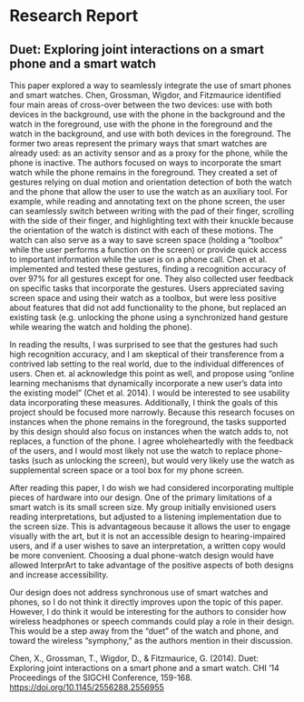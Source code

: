 # Research Report

##  Duet: Exploring joint interactions on a smart phone and a smart watch

This paper explored a way to seamlessly integrate the use of smart phones and smart watches. Chen, Grossman, Wigdor, and  Fitzmaurice identified four main areas of cross-over between the two devices: use with both devices in the background, use with the phone in the background and the watch in the foreground, use with the phone in the foreground and the watch in the background, and use with both devices in the foreground. The former two areas represent the primary ways that smart watches are already used: as an activity sensor and as a proxy for the phone, while the phone is inactive. The authors focused on ways to incorporate the smart watch while the phone remains in the foreground. They created a set of gestures relying on dual motion and orientation detection of both the watch and the phone that allow the user to use the watch as an auxiliary tool. For example, while reading and annotating text on the phone screen, the user can seamlessly switch between writing with the pad of their finger, scrolling with the side of their finger, and highlighting text with their knuckle because the orientation of the watch is distinct with each of these motions. The watch can also serve as a way to save screen space (holding a “toolbox” while the user performs a function on the screen) or provide quick access to important information while the user is on a phone call. Chen et al. implemented and tested these gestures, finding a recognition accuracy of over 97% for all gestures except for one. They also collected user feedback on specific tasks that incorporate the gestures. Users appreciated saving screen space and using their watch as a toolbox, but were less positive about features that did not add functionality to the phone, but replaced an existing task (e.g. unlocking the phone using a synchronized hand gesture while wearing the watch and holding the phone).

In reading the results, I was surprised to see that the gestures had such high recognition accuracy, and I am skeptical of their transference from a contrived lab setting to the real world, due to the individual differences of users. Chen et. al acknowledge this point as well, and propose using “online learning mechanisms that dynamically incorporate a new user’s data into the existing model” (Chet et al. 2014). I would be interested to see usability data incorporating these measures. Additionally, I think the goals of this project should be focused more narrowly. Because this research focuses on instances when the phone remains in the foreground, the tasks supported by this design should also focus on instances when the watch adds to, not replaces, a function of the phone. I agree wholeheartedly with the feedback of the users, and I would most likely not use the watch to replace phone-tasks (such as unlocking the screen), but would very likely use the watch as supplemental screen space or a tool box for my phone screen.

After reading this paper, I do wish we had considered incorporating multiple pieces of hardware into our design. One of the primary limitations of a smart watch is its small screen size. My group initially envisioned users reading interpretations, but adjusted to a listening implementation due to the screen size. This is advantageous because it allows the user to engage visually with the art, but it is not an accessible design to hearing-impaired users, and if a user wishes to save an interpretation, a written copy would be more convenient. Choosing a dual phone-watch design would have allowed InterprArt to take advantage of the positive aspects of both designs and increase accessibility.

Our design does not address synchronous use of smart watches and phones, so I do not think it directly improves upon the topic of this paper. However, I do think it would be interesting for the authors to consider how wireless headphones or speech commands could play a role in their design. This would be a step away from the “duet” of the watch and phone, and toward the wireless “symphony,” as the authors mention in their discussion.


Chen, X., Grossman, T., Wigdor, D.,  & Fitzmaurice, G. (2014). Duet: Exploring joint 
  interactions on a smart phone and a smart watch. CHI ‘14 Proceedings of the SIGCHI 
  Conference, 159-168. https://doi.org/10.1145/2556288.2556955
